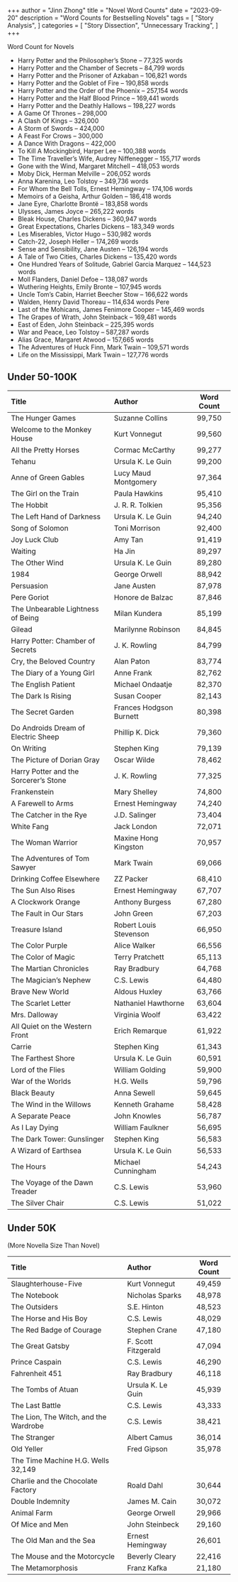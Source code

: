 +++
author = "Jinn Zhong"
title = "Novel Word Counts"
date = "2023-09-20"
description = "Word Counts for Bestselling Novels"
tags = [
    "Story Analysis",
]
categories = [
    "Story Dissection",
    "Unnecessary Tracking",
]
+++

Word Count for Novels

* Harry Potter and the Philosopher’s Stone – 77,325 words 
* Harry Potter and the Chamber of Secrets – 84,799 words
* Harry Potter and the Prisoner of Azkaban – 106,821 words
* Harry Potter and the Goblet of Fire – 190,858 words 
* Harry Potter and the Order of the Phoenix – 257,154 words 
* Harry Potter and the Half Blood Prince – 169,441 words 
* Harry Potter and the Deathly Hallows – 198,227 words
* A Game Of Thrones – 298,000 
* A Clash Of Kings – 326,000 
* A Storm of Swords – 424,000 
* A Feast For Crows – 300,000 
* A Dance With Dragons – 422,000
* To Kill A Mockingbird, Harper Lee – 100,388 words 
* The Time Traveller’s Wife, Audrey Niffenegger – 155,717 words 
* Gone with the Wind, Margaret Mitchell – 418,053 words 
* Moby Dick, Herman Melville – 206,052 words 
* Anna Karenina, Leo Tolstoy – 349,736 words 
* For Whom the Bell Tolls, Ernest Hemingway – 174,106 words 
* Memoirs of a Geisha, Arthur Golden – 186,418 words 
* Jane Eyre, Charlotte Brontë – 183,858 words 
* Ulysses, James Joyce – 265,222 words 
* Bleak House, Charles Dickens – 360,947 words 
* Great Expectations, Charles Dickens – 183,349 words 
* Les Miserables, Victor Hugo – 530,982 words 
* Catch-22, Joseph Heller – 174,269 words 
* Sense and Sensibility, Jane Austen – 126,194 words 
* A Tale of Two Cities, Charles Dickens – 135,420 words 
* One Hundred Years of Solitude, Gabriel Garcia Marquez – 144,523 words 
* Moll Flanders, Daniel Defoe – 138,087 words 
* Wuthering Heights, Emily Bronte – 107,945 words 
* Uncle Tom’s Cabin, Harriet Beecher Stow – 166,622 words 
* Walden, Henry David Thoreau – 114,634 words Pere 
* Last of the Mohicans, James Fenimore Cooper – 145,469 words 
* The Grapes of Wrath, John Steinback – 169,481 words 
* East of Eden, John Steinback – 225,395 words 
* War and Peace, Leo Tolstoy – 587,287 words 
* Alias Grace, Margaret Atwood – 157,665 words 
* The Adventures of Huck Finn, Mark Twain – 109,571 words 
* Life on the Mississippi, Mark Twain – 127,776 words 

## Under 50-100K

| Title | Author | Word Count |
| :--- | :--- | :---: |
| The Hunger Games | Suzanne Collins | 99,750 |
| Welcome to the Monkey House | Kurt Vonnegut | 99,560 |
| All the Pretty Horses | Cormac McCarthy | 99,277 |
| Tehanu | Ursula K. Le Guin | 99,200 |
| Anne of Green Gables | Lucy Maud Montgomery | 97,364 |
| The Girl on the Train | Paula Hawkins | 95,410 |
| The Hobbit | J. R. R. Tolkien | 95,356 |
| The Left Hand of Darkness | Ursula K. Le Guin | 94,240 |
| Song of Solomon | Toni Morrison | 92,400 |
| Joy Luck Club | Amy Tan | 91,419 |
| Waiting | Ha Jin | 89,297 |
| The Other Wind | Ursula K. Le Guin | 89,280 |
| 1984 | George Orwell | 88,942 |
| Persuasion | Jane Austen | 87,978 |
| Pere Goriot | Honore de Balzac | 87,846 |
| The Unbearable Lightness of Being | Milan Kundera | 85,199 |
| Gilead | Marilynne Robinson | 84,845 |
| Harry Potter: Chamber of Secrets | J. K. Rowling | 84,799 |
| Cry, the Beloved Country | Alan Paton | 83,774 |
| The Diary of a Young Girl | Anne Frank | 82,762 |
| The English Patient | Michael Ondaatje | 82,370 |
| The Dark Is Rising | Susan Cooper | 82,143 |
| The Secret Garden | Frances Hodgson Burnett | 80,398 |
| Do Androids Dream of Electric Sheep | Phillip K. Dick | 79,360 |
| On Writing | Stephen King | 79,139 |
| The Picture of Dorian Gray | Oscar Wilde | 78,462 |
| Harry Potter and the Sorcerer’s Stone | J. K. Rowling | 77,325 |
| Frankenstein | Mary Shelley | 74,800 |
| A Farewell to Arms | Ernest Hemingway | 74,240 |
| The Catcher in the Rye | J.D. Salinger | 73,404 |
| White Fang | Jack London | 72,071 |
| The Woman Warrior | Maxine Hong Kingston | 70,957 |
| The Adventures of Tom Sawyer | Mark Twain | 69,066 |
| Drinking Coffee Elsewhere | ZZ Packer | 68,410 |
| The Sun Also Rises | Ernest Hemingway | 67,707 |
| A Clockwork Orange | Anthony Burgess | 67,280 |
| The Fault in Our Stars | John Green | 67,203 |
| Treasure Island | Robert Louis Stevenson | 66,950 |
| The Color Purple | Alice Walker | 66,556 |
| The Color of Magic | Terry Pratchett | 65,113 |
| The Martian Chronicles | Ray Bradbury | 64,768 |
| The Magician’s Nephew | C.S. Lewis | 64,480 |
| Brave New World | Aldous Huxley | 63,766 |
| The Scarlet Letter | Nathaniel Hawthorne | 63,604 |
| Mrs. Dalloway | Virginia Woolf | 63,422 |
| All Quiet on the Western Front | Erich Remarque | 61,922 |
| Carrie | Stephen King | 61,343 |
| The Farthest Shore | Ursula K. Le Guin | 60,591 |
| Lord of the Flies | William Golding | 59,900 |
| War of the Worlds | H.G. Wells | 59,796 |
| Black Beauty | Anna Sewell | 59,645 |
| The Wind in the Willows | Kenneth Grahame | 58,428 |
| A Separate Peace | John Knowles | 56,787 |
| As I Lay Dying | William Faulkner | 56,695 |
| The Dark Tower: Gunslinger | Stephen King | 56,583 |
| A Wizard of Earthsea | Ursula K. Le Guin | 56,533 |
| The Hours | Michael Cunningham | 54,243 |
| The Voyage of the Dawn Treader | C.S. Lewis | 53,960 |
| The Silver Chair | C.S. Lewis | 51,022 |

## Under 50K 
(More Novella Size Than Novel)

| Title | Author | Word Count |
| :--- | :--- | :---: |
| Slaughterhouse-Five | Kurt Vonnegut | 49,459 |
| The Notebook | Nicholas Sparks | 48,978 |
| The Outsiders | S.E. Hinton | 48,523 |
| The Horse and His Boy | C.S. Lewis | 48,029 |
| The Red Badge of Courage | Stephen Crane | 47,180 |
| The Great Gatsby | F. Scott Fitzgerald | 47,094 |
| Prince Caspain | C.S. Lewis | 46,290 |
| Fahrenheit 451 | Ray Bradbury | 46,118 |
| The Tombs of Atuan | Ursula K. Le Guin | 45,939 |
| The Last Battle | C.S. Lewis | 43,333 |
| The Lion, The Witch, and the Wardrobe | C.S. Lewis | 38,421 |
| The Stranger | Albert Camus | 36,014 |
| Old Yeller | Fred Gipson | 35,978 |
| The Time Machine	H.G. Wells	32,149 |
| Charlie and the Chocolate Factory | Roald Dahl | 30,644 |
| Double Indemnity | James M. Cain | 30,072 |
| Animal Farm | George Orwell | 29,966 |
| Of Mice and Men | John Steinbeck | 29,160 |
| The Old Man and the Sea | Ernest Hemingway | 26,601 | 
| The Mouse and the Motorcycle | Beverly Cleary | 22,416 | 
| The Metamorphosis	| Franz Kafka | 21,180 | 
